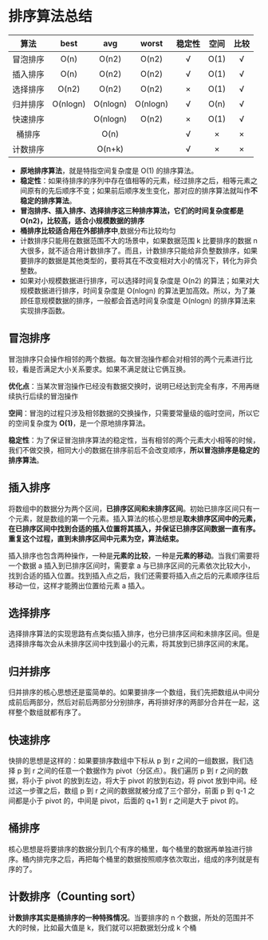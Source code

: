 # 排序算法总结

|   算法   |   best   |   avg    |  worst   | 稳定性 | 空间  | 比较  |
| :------: | :------: | :------: | :------: | :----: | :---: | :---: |
| 冒泡排序 |   O(n)   |  O(n2)   |  O(n2)   |   √    | O(1)  |   √   |
| 插入排序 |   O(n)   |  O(n2)   |  O(n2)   |   √    | O(1)  |   √   |
| 选择排序 |  O(n2)   |  O(n2)   |  O(n2)   |   ×    | O(1)  |   √   |
| 归并排序 | O(nlogn) | O(nlogn) | O(nlogn) |   √    | O(n)  |   √   |
| 快速排序 |          | O(nlogn) |  O(n2)   |   ×    | O(1)  |   √   |
|  桶排序  |          |   O(n)   |          |   √    |   ×   |   ×   |
| 计数排序 |          |  O(n+k)  |          |   √    |   ×   |   ×   |

- **原地排序算法**，就是特指空间复杂度是 O(1) 的排序算法。
- **稳定性**：如果待排序的序列中存在值相等的元素，经过排序之后，相等元素之间原有的先后顺序不变；如果前后顺序发生变化，那对应的排序算法就叫作**不稳定的排序算法**。
- **冒泡排序、插入排序、选择排序这三种排序算法，它们的时间复杂度都是 O(n2)，比较高，适合小规模数据的排序**
- **桶排序比较适合用在外部排序中**,数据分布比较均匀
- 计数排序只能用在数据范围不大的场景中，如果数据范围 k 比要排序的数据 n 大很多，就不适合用计数排序了。而且，计数排序只能给非负整数排序，如果要排序的数据是其他类型的，要将其在不改变相对大小的情况下，转化为非负整数。
- 如果对小规模数据进行排序，可以选择时间复杂度是 O(n2) 的算法；如果对大规模数据进行排序，时间复杂度是 O(nlogn) 的算法更加高效。所以，为了兼顾任意规模数据的排序，一般都会首选时间复杂度是 O(nlogn) 的排序算法来实现排序函数。

## 冒泡排序

冒泡排序只会操作相邻的两个数据。每次冒泡操作都会对相邻的两个元素进行比较，看是否满足大小关系要求。如果不满足就让它俩互换。

**优化点**：当某次冒泡操作已经没有数据交换时，说明已经达到完全有序，不用再继续执行后续的冒泡操作

**空间**：冒泡的过程只涉及相邻数据的交换操作，只需要常量级的临时空间，所以它的空间复杂度为 **O(1)**，是一个原地排序算法。

**稳定性**：为了保证冒泡排序算法的稳定性，当有相邻的两个元素大小相等的时候，我们不做交换，相同大小的数据在排序前后不会改变顺序，**所以冒泡排序是稳定的排序算法**。

## 插入排序

将数组中的数据分为两个区间，**已排序区间和未排序区间**。初始已排序区间只有一个元素，就是数组的第一个元素。插入算法的核心思想是**取未排序区间中的元素，在已排序区间中找到合适的插入位置将其插入，并保证已排序区间数据一直有序。重复这个过程，直到未排序区间中元素为空，算法结束。**

插入排序也包含两种操作，一种是**元素的比较**，一种是**元素的移动**。当我们需要将一个数据 a 插入到已排序区间时，需要拿 a 与已排序区间的元素依次比较大小，找到合适的插入位置。找到插入点之后，我们还需要将插入点之后的元素顺序往后移动一位，这样才能腾出位置给元素 a 插入。

## 选择排序

选择排序算法的实现思路有点类似插入排序，也分已排序区间和未排序区间。但是选择排序每次会从未排序区间中找到最小的元素，将其放到已排序区间的末尾。

## 归并排序

归并排序的核心思想还是蛮简单的。如果要排序一个数组，我们先把数组从中间分成前后两部分，然后对前后两部分分别排序，再将排好序的两部分合并在一起，这样整个数组就都有序了。

## 快速排序

快排的思想是这样的：如果要排序数组中下标从 p 到 r 之间的一组数据，我们选择 p 到 r 之间的任意一个数据作为 pivot（分区点）。我们遍历 p 到 r 之间的数据，将小于 pivot 的放到左边，将大于 pivot 的放到右边，将 pivot 放到中间。经过这一步骤之后，数组 p 到 r 之间的数据就被分成了三个部分，前面 p 到 q-1 之间都是小于 pivot 的，中间是 pivot，后面的 q+1 到 r 之间是大于 pivot 的。

## 桶排序

核心思想是将要排序的数据分到几个有序的桶里，每个桶里的数据再单独进行排序。桶内排完序之后，再把每个桶里的数据按照顺序依次取出，组成的序列就是有序的了。

## 计数排序（Counting sort）

**计数排序其实是桶排序的一种特殊情况**。当要排序的 n 个数据，所处的范围并不大的时候，比如最大值是 k，我们就可以把数据划分成 k 个桶
